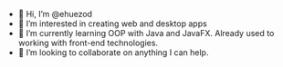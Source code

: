 - 👋 Hi, I’m @ehuezod
- 👀 I’m interested in creating web and desktop apps
- 🌱 I’m currently learning OOP with Java and JavaFX. Already used to working with front-end technologies.
- 💞️ I’m looking to collaborate on anything I can help.

<!---
ehuezod/ehuezod is a ✨ special ✨ repository because its `README.md` (this file) appears on your GitHub profile.
You can click the Preview link to take a look at your changes.
--->
